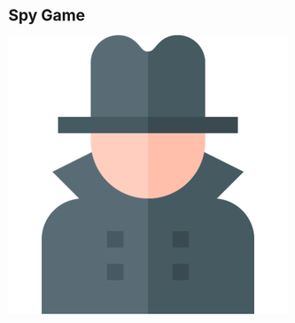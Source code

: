 <!-- Headers-->
# Spy Game

<!-- images -->




![This is an image](https://github.com/BayCandan/SpyGame-1.0.0/blob/main/spy/assets/card_icon.png?raw=true)
